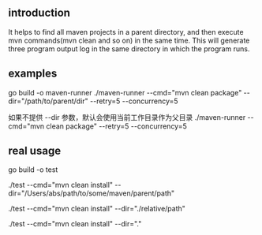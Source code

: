 ## introduction

It helps to find all maven projects in a parent directory, and then execute 
mvn commands(mvn clean and so on) in the same time. This will generate three
program output log in the same directory in which the program runs.

## examples

go build -o maven-runner
./maven-runner --cmd="mvn clean package" --dir="/path/to/parent/dir" --retry=5 --concurrency=5

如果不提供 --dir 参数，默认会使用当前工作目录作为父目录
./maven-runner --cmd="mvn clean package" --retry=5 --concurrency=5

## real usage
go build -o test

./test --cmd="mvn clean install" --dir="/Users/abs/path/to/some/maven/parent/path"

./test --cmd="mvn clean install" --dir="./relative/path"

./test --cmd="mvn clean install" --dir="."
